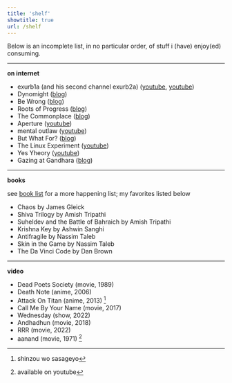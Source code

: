 ```yaml
---
title: 'shelf'
showtitle: true
url: /shelf
---
```


Below is an incomplete list, in no particular order, of stuff i (have) enjoy(ed) consuming. 

____
**on internet**
   * exurb1a (and his second channel exurb2a) ([youtube](https://www.youtube.com/@exurb1a), [youtube](https://www.youtube.com/@exurb2a114))
   * Dynomight ([blog](https://dynomight.substack.com/))
   * Be Wrong ([blog](https://bewrong.substack.com/))
   * Roots of Progress ([blog](https://rootsofprogress.org/))
   * The Commonplace ([blog](https://thomasjbevan.substack.com/))
   * Aperture ([youtube](https://www.youtube.com/@ApertureScience))
   * mental outlaw ([youtube](https://www.youtube.com/@MentalOutlaw))
   * But What For? ([blog](https://www.butwhatfor.com/))
   * The Linux Experiment ([youtube](https://www.youtube.com/@TheLinuxEXP))
   * Yes Yheory ([youtube](https://www.youtube.com/@YesTheory))
   * Gazing at Gandhara ([blog](https://samyakdixit.substack.com/))
___
**books**

see [book list](https://literal.club/shubhxms) for a more happening list; my favorites listed below
   * Chaos by James Gleick
   * Shiva Trilogy by Amish Tripathi
   * Suheldev and the Battle of Bahraich by Amish Tripathi
   * Krishna Key by Ashwin Sanghi
   * Antifragile by Nassim Taleb
   * Skin in the Game by Nassim Taleb
   * The Da Vinci Code by Dan Brown
___
**video**
   * Dead Poets Society (movie, 1989)
   * Death Note (anime, 2006)
   * Attack On Titan (anime, 2013) [^aot]
   * Call Me By Your Name (movie, 2017)
   * Wednesday (show, 2022)
   * Andhadhun (movie, 2018)
   * RRR (movie, 2022)
   * aanand (movie, 1971) [^aanand]




[^aot]: shinzou wo sasageyo
[^aanand]: available on youtube
